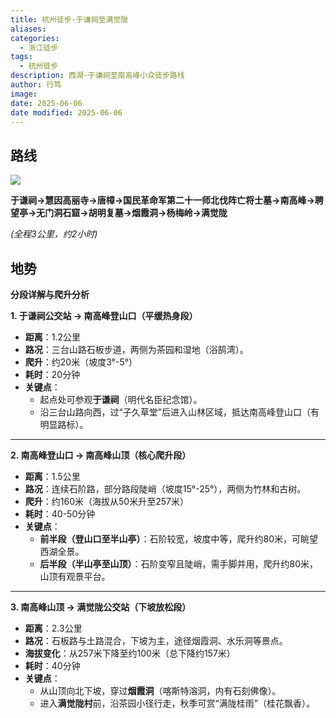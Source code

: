 ```yaml
---
title: 杭州徒步-于谦祠至满觉陇
aliases: 
categories:
  - 浙江徒步
tags:
  - 杭州徒步
description: 西湖-于谦祠至南高峰小众徒步路线
author: 行笃
image: 
date: 2025-06-06
date modified: 2025-06-06
---
```


## 路线

![](https://b0e0872.webp.li/PicGo/20250606111626351.png)

**于谦祠→慧因高丽寺→唐樟→国民革命军第二十一师北伐阵亡将士墓→南高峰→聘望亭→无门洞石窟→胡明复墓→烟霞洞→杨梅岭→满觉陇**

*(全程3公里，约2小时)*

## 地势

**分段详解与爬升分析**

**1. 于谦祠公交站 → 南高峰登山口（平缓热身段）**

- **距离**：1.2公里
- **路况**：三台山路石板步道，两侧为茶园和湿地（浴鹄湾）。
- **爬升**：约20米（坡度3°-5°）
- **耗时**：20分钟
- **关键点**：
    - 起点处可参观**于谦祠**（明代名臣纪念馆）。
    - 沿三台山路向西，过“子久草堂”后进入山林区域，抵达南高峰登山口（有明显路标）。

---

**2. 南高峰登山口 → 南高峰山顶（核心爬升段）**

- **距离**：1.5公里
- **路况**：连续石阶路，部分路段陡峭（坡度15°-25°），两侧为竹林和古树。
- **爬升**：约160米（海拔从50米升至257米）
- **耗时**：40-50分钟
- **关键点**：
    - **前半段（登山口至半山亭）**：石阶较宽，坡度中等，爬升约80米，可眺望西湖全景。
    - **后半段（半山亭至山顶）**：石阶变窄且陡峭，需手脚并用，爬升约80米，山顶有观景平台。
    
---

**3. 南高峰山顶 → 满觉陇公交站（下坡放松段）**

- **距离**：2.3公里
- **路况**：石板路与土路混合，下坡为主，途径烟霞洞、水乐洞等景点。
- **海拔变化**：从257米下降至约100米（总下降约157米）
- **耗时**：40分钟
- **关键点**：
    - 从山顶向北下坡，穿过**烟霞洞**（喀斯特溶洞，内有石刻佛像）。
    - 进入**满觉陇村**前，沿茶园小径行走，秋季可赏“满陇桂雨”（桂花飘香）。
